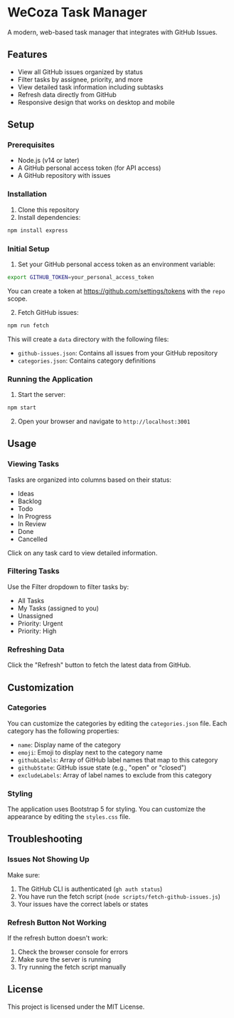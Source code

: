 # WeCoza Task Manager

A modern, web-based task manager that integrates with GitHub Issues.

## Features

- View all GitHub issues organized by status
- Filter tasks by assignee, priority, and more
- View detailed task information including subtasks
- Refresh data directly from GitHub
- Responsive design that works on desktop and mobile

## Setup

### Prerequisites

- Node.js (v14 or later)
- A GitHub personal access token (for API access)
- A GitHub repository with issues

### Installation

1. Clone this repository
2. Install dependencies:

```bash
npm install express
```

### Initial Setup

1. Set your GitHub personal access token as an environment variable:

```bash
export GITHUB_TOKEN=your_personal_access_token
```

You can create a token at https://github.com/settings/tokens with the `repo` scope.

2. Fetch GitHub issues:

```bash
npm run fetch
```

This will create a `data` directory with the following files:
- `github-issues.json`: Contains all issues from your GitHub repository
- `categories.json`: Contains category definitions

### Running the Application

1. Start the server:

```bash
npm start
```

2. Open your browser and navigate to `http://localhost:3001`

## Usage

### Viewing Tasks

Tasks are organized into columns based on their status:
- Ideas
- Backlog
- Todo
- In Progress
- In Review
- Done
- Cancelled

Click on any task card to view detailed information.

### Filtering Tasks

Use the Filter dropdown to filter tasks by:
- All Tasks
- My Tasks (assigned to you)
- Unassigned
- Priority: Urgent
- Priority: High

### Refreshing Data

Click the "Refresh" button to fetch the latest data from GitHub.

## Customization

### Categories

You can customize the categories by editing the `categories.json` file. Each category has the following properties:

- `name`: Display name of the category
- `emoji`: Emoji to display next to the category name
- `githubLabels`: Array of GitHub label names that map to this category
- `githubState`: GitHub issue state (e.g., "open" or "closed")
- `excludeLabels`: Array of label names to exclude from this category

### Styling

The application uses Bootstrap 5 for styling. You can customize the appearance by editing the `styles.css` file.

## Troubleshooting

### Issues Not Showing Up

Make sure:
1. The GitHub CLI is authenticated (`gh auth status`)
2. You have run the fetch script (`node scripts/fetch-github-issues.js`)
3. Your issues have the correct labels or states

### Refresh Button Not Working

If the refresh button doesn't work:
1. Check the browser console for errors
2. Make sure the server is running
3. Try running the fetch script manually

## License

This project is licensed under the MIT License.
